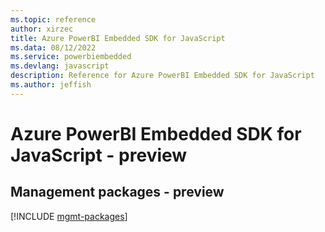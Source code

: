 ```yaml
---
ms.topic: reference
author: xirzec
title: Azure PowerBI Embedded SDK for JavaScript
ms.data: 08/12/2022
ms.service: powerbiembedded
ms.devlang: javascript
description: Reference for Azure PowerBI Embedded SDK for JavaScript
ms.author: jeffish
---
```

# Azure PowerBI Embedded SDK for JavaScript - preview

## Management packages - preview
[!INCLUDE [mgmt-packages](powerbi-embedded-mgmt-index.md)]
